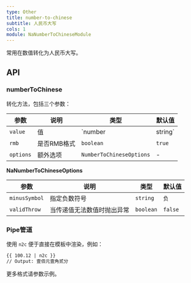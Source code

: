 ```yaml
---
type: Other
title: number-to-chinese
subtitle: 人民币大写
cols: 1
module: NaNumberToChineseModule
---
```


常用在数值转化为人民币大写。

## API

### numberToChinese

转化方法，包括三个参数：

参数 | 说明 | 类型 | 默认值
----|------|-----|------
`value` | 值 | `number | string` | -
`rmb` | 是否RMB格式 | `boolean` | `true`
`options` | 额外选项 | `NumberToChineseOptions` | -

**NaNumberToChineseOptions**

参数 | 说明 | 类型 | 默认值
----|------|-----|------
`minusSymbol` | 指定负数符号 | `string` | `负`
`validThrow` | 当传递值无法数值时抛出异常 | `boolean` | `false`

### Pipe管道

使用 `n2c` 便于直接在模板中渲染，例如：

```html
{{ 100.12 | n2c }}
// Output: 壹佰元壹角贰分
```

更多格式请参数示例。
